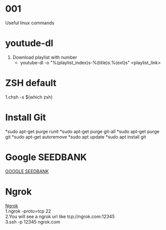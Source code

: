 # 001
Useful linux commands

# youtude-dl
1. Download playlist with number 
   * youtube-dl -o "%(playlist_index)s-%(title)s.%(ext)s" <playlist_link>
   
# ZSH default 
1.chsh -s $(which zsh)


# Install Git
*sudo apt-get purge runit
*sudo apt-get purge git-all
*sudo apt-get purge git
*sudo apt-get autoremove
*sudo apt update
*sudo apt install git

# Google SEEDBANK
[GOOGLE SEEDBANK](http://tools.google.com/seedbank/)

# Ngrok
[Ngrok](https://6ftdan.com/allyourdev/2015/02/12/setting-up-remote-ssh-access-to-your-ubuntu-box/)          
1.ngrok -proto=tcp 22      
2.You will see a ngrok url like tcp://ngrok.com:12345      
3.ssh -p 12345 ngrok.com       



